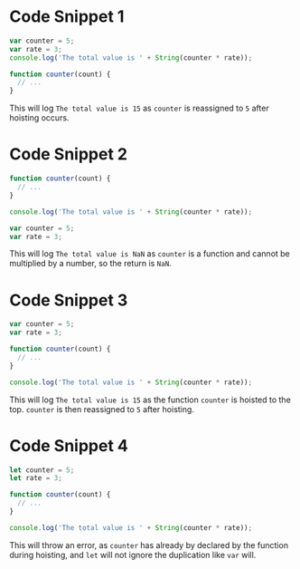 # Code Snippet 1

```js
var counter = 5;
var rate = 3;
console.log('The total value is ' + String(counter * rate));

function counter(count) {
  // ...
}
```
This will log `The total value is 15` as `counter` is reassigned to `5` after hoisting occurs.

# Code Snippet 2

```js
function counter(count) {
  // ...
}

console.log('The total value is ' + String(counter * rate));

var counter = 5;
var rate = 3;

```
This will log `The total value is NaN` as `counter` is a function and cannot be multiplied by a number, so the return is `NaN`.

# Code Snippet 3

```js
var counter = 5;
var rate = 3;

function counter(count) {
  // ...
}

console.log('The total value is ' + String(counter * rate));
```
This will log `The total value is 15` as the function `counter` is hoisted to the top. `counter` is then reassigned to `5` after hoisting.

# Code Snippet 4

```js
let counter = 5;
let rate = 3;

function counter(count) {
  // ...
}

console.log('The total value is ' + String(counter * rate));
```
This will throw an error, as `counter` has already by declared by the function during hoisting, and `let` will not ignore the duplication like `var` will.